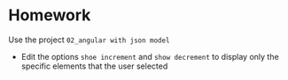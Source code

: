 # Homework
 Use the project `02_angular with json model` 
* Edit the options `shoe increment` and `show decrement` to display only the specific elements that the user selected